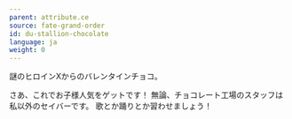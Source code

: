 ```yaml
---
parent: attribute.ce
source: fate-grand-order
id: du-stallion-chocolate
language: ja
weight: 0
---
```


謎のヒロインXからのバレンタインチョコ。

さあ、これでお子様人気をゲットです！
無論、チョコレート工場のスタッフは私以外のセイバーです。
歌とか踊りとか習わせましょう！
